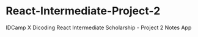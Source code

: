 # React-Intermediate-Project-2
IDCamp X Dicoding React Intermediate Scholarship - Project 2
Notes App
